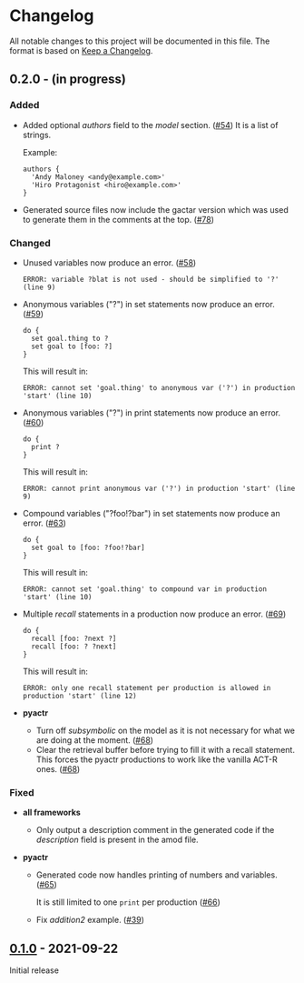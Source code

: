 # Changelog

All notable changes to this project will be documented in this file. The format is based on [Keep a Changelog](https://keepachangelog.com/en/1.0.0/).

## 0.2.0 - (in progress)

### Added

- Added optional _authors_ field to the _model_ section. ([#54](https://github.com/asmaloney/gactar/pull/54)) It is a list of strings.

  Example:

  ```
  authors {
   	'Andy Maloney <andy@example.com>'
   	'Hiro Protagonist <hiro@example.com>'
  }
  ```

- Generated source files now include the gactar version which was used to generate them in the comments at the top. ([#78](https://github.com/asmaloney/gactar/pull/78))

### Changed

- Unused variables now produce an error. ([#58](https://github.com/asmaloney/gactar/pull/58))

  ```
  ERROR: variable ?blat is not used - should be simplified to '?' (line 9)
  ```

- Anonymous variables ("?") in set statements now produce an error. ([#59](https://github.com/asmaloney/gactar/pull/59))

  ```
  do {
    set goal.thing to ?
    set goal to [foo: ?]
  }
  ```

  This will result in:

  ```
  ERROR: cannot set 'goal.thing' to anonymous var ('?') in production 'start' (line 10)
  ```

- Anonymous variables ("?") in print statements now produce an error. ([#60](https://github.com/asmaloney/gactar/pull/60))

  ```
  do {
    print ?
  }
  ```

  This will result in:

  ```
  ERROR: cannot print anonymous var ('?') in production 'start' (line 9)
  ```

- Compound variables ("?foo!?bar") in set statements now produce an error. ([#63](https://github.com/asmaloney/gactar/pull/63))

  ```
  do {
    set goal to [foo: ?foo!?bar]
  }
  ```

  This will result in:

  ```
  ERROR: cannot set 'goal.thing' to compound var in production 'start' (line 10)
  ```

- Multiple _recall_ statements in a production now produce an error. ([#69](https://github.com/asmaloney/gactar/pull/69))

  ```
  do {
    recall [foo: ?next ?]
    recall [foo: ? ?next]
  }
  ```

  This will result in:

  ```
  ERROR: only one recall statement per production is allowed in production 'start' (line 12)
  ```

- **pyactr**
  - Turn off _subsymbolic_ on the model as it is not necessary for what we are doing at the moment. ([#68](https://github.com/asmaloney/gactar/pull/68))
  - Clear the retrieval buffer before trying to fill it with a recall statement. This forces the pyactr productions to work like the vanilla ACT-R ones. ([#68](https://github.com/asmaloney/gactar/pull/68))

### Fixed

- **all frameworks**

  - Only output a description comment in the generated code if the _description_ field is present in the amod file.

- **pyactr**

  - Generated code now handles printing of numbers and variables. ([#65](https://github.com/asmaloney/gactar/pull/65))

    It is still limited to one `print` per production ([#66](https://github.com/asmaloney/gactar/issues/66))

  - Fix _addition2_ example. ([#39](https://github.com/asmaloney/gactar/pull/39))

## [0.1.0](https://github.com/asmaloney/gactar/releases/tag/v0.1.0) - 2021-09-22

Initial release
